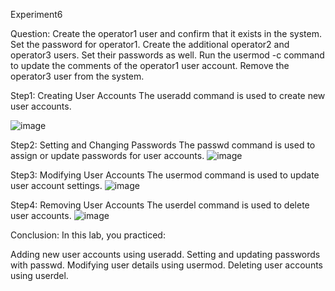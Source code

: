 Experiment6

Question:
Create the operator1 user and confirm that it exists in the 
system. Set the password for operator1. Create the 
additional operator2 and operator3 users. Set their 
passwords as well. Run the usermod -c command to update 
the comments of the operator1 user account. Remove 
the operator3 user from the system.


Step1:
 Creating User Accounts
The useradd command is used to create new user accounts.

![image](https://github.com/user-attachments/assets/dfda85e5-7de4-4440-af89-00e61f0f01cb)


Step2:
Setting and Changing Passwords
The passwd command is used to assign or update passwords for user accounts.
![image](https://github.com/user-attachments/assets/a3d4cd07-9c8f-4c91-8720-ef2b4dd48efd)


Step3:
Modifying User Accounts
The usermod command is used to update user account settings.
![image](https://github.com/user-attachments/assets/c8844dc5-8280-42ff-b1e0-ff41af1aa999)


Step4:
Removing User Accounts
The userdel command is used to delete user accounts.
![image](https://github.com/user-attachments/assets/5cdb8b2e-d953-4034-94e2-ca880fe63e6c)


Conclusion:
In this lab, you practiced:

Adding new user accounts using useradd.
Setting and updating passwords with passwd.
Modifying user details using usermod.
Deleting user accounts using userdel.

